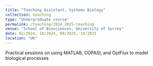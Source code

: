 ```yaml
---
title: "Teaching Assistant, Systems Biology"
collection: teaching
type: "Undergraduate course"
permalink: /teaching/2024_2025-teaching
venue: "School of Biosciences, University of Surrey"
date: 02/2024, 10/2024, 09/2025, 10/2025
location: "UK"
---
```


Practical sessions on using MATLAB, COPASI, and OptFlux to model biological processes
